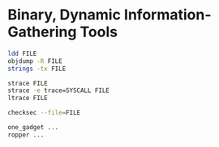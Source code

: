 # Binary, Dynamic Information-Gathering Tools
```bash
ldd FILE
objdump -R FILE
strings -tx FILE

strace FILE
strace -e trace=SYSCALL FILE
ltrace FILE

checksec --file=FILE

one_gadget ...
ropper ...
```